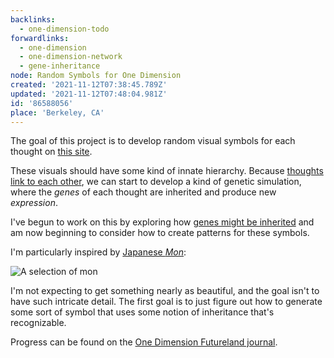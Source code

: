 ```yaml
---
backlinks:
  - one-dimension-todo
forwardlinks:
  - one-dimension
  - one-dimension-network
  - gene-inheritance
node: Random Symbols for One Dimension
created: '2021-11-12T07:38:45.789Z'
updated: '2021-11-12T07:48:04.981Z'
id: '86588056'
place: 'Berkeley, CA'
---
```

The goal of this project is to develop random visual symbols for each thought on [this site](one-dimension.md).  

These visuals should have some kind of innate hierarchy. Because  [thoughts link to each other](one-dimension-network.md), we can start to develop a kind of genetic simulation, where the *genes* of each thought are inherited and produce new *expression*. 

I've begun to work on this by exploring how [genes might be inherited](gene-inheritance.md) and am now beginning to consider how to create patterns for these symbols. 

I'm particularly inspired by [Japanese *Mon*](https://en.wikipedia.org/wiki/Mon_(emblem)):

![](images/86588056/IHqNJxldXi.webp "A selection of mon")

I'm not expecting to get something nearly as beautiful, and the goal isn't to have such intricate detail. The first goal is to just figure out how to generate some sort of symbol that uses some notion of inheritance that's recognizable.  

Progress can be found on the [One Dimension Futureland journal](https://futureland.tv/christian/entry/118937). 
